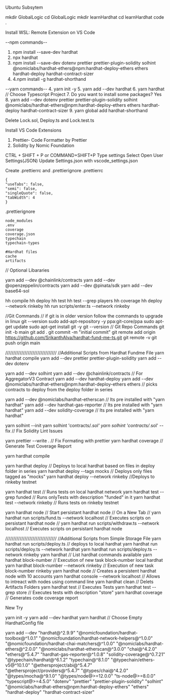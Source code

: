 Ubuntu Subsytem

mkdir GlobalLogic
cd GlobalLogic
mkdir learnHardhat
cd learnHardhat
code .

Install WSL: Remote Extension on VS Code

--npm commands--
1. npm install --save-dev hardhat
2. npx hardhat
3. npm install --save-dev dotenv prettier prettier-plugin-solidity solhint @nomiclabs/hardhat-ethers@npm:hardhat-deploy-ethers ethers hardhat-deploy hardhat-contract-sizer
4. 4.npm install -g hardhat-shorthand


--yarn commands--
4. yarn init -y
5. yarn add --dev hardhat
6. yarn hardhat // Choose Typescript Project
7. Do you want to install some packages? Yes
8. yarn add --dev dotenv prettier prettier-plugin-solidity solhint @nomiclabs/hardhat-ethers@npm:hardhat-deploy-ethers ethers hardhat-deploy hardhat-contract-sizer
9. yarn global add hardhat-shorthand

Delete Lock.sol, Deploy.ts and Lock.test.ts

Install VS Code Extensions

1. Prettier- Code Formatter by Prettier
2. Solidity by Nomic Foundation

CTRL + SHIFT + P or COMMAND+SHIFT+P
Type settings
Select Open User Settings(JSON)
Update Settings.json with vscode_settings.json

Create .prettierrc and .prettierignore
.prettierrc

```
{
"useTabs": false,
"semi": false,
"singleQuote": false,
"tabWidth": 4
}
```

.prettierignore

```
node_modules
.env
coverage
coverage.json
typechain
typechain-types

#Hardhat files
cache
artifacts
```

// Optional Libararies

yarn add --dev @chainlink/contracts
yarn add --dev @openzeppelin/contracts
yarn add --dev @pinata/sdk
yarn add --dev base64-sol

hh compile
hh deploy
hh test
hh test --grep players
hh coverage
hh deploy --network rinkeby
hh run scripts/enter.ts --network rinkeby

//Git Commands
// if git is in older version follow the commands to upgrade in linux
git --version
sudo add-apt-repository -y ppa:git-core/ppa
sudo apt-get update
sudo apt-get install git -y
git --version
// Git Repo Commands
git init -b main
git add .
git commit -m "initial commit"
git remote add origin https://github.com/SrikanthAlva/hardhat-fund-me-ts.git
git remote -v
git push origin main

////////////////////////////////
//Additional Scripts from Hardhat Fundme File
yarn hardhat compile
yarn add --dev prettier prettier-plugin-solidity
yarn add --dev dotenv

yarn add --dev solhint
yarn add --dev @chainlink/contracts // For AggregatorV3 Contract
yarn add --dev hardhat-deploy
yarn add --dev @nomiclabs/hardhat-ethers@npm:hardhat-deploy-ethers ethers // picks contracts to deploy from the deploy folder in series

yarn add --dev @nomiclabs/hardhat-etherscan // Its pre installed with "yarn hardhat"
yarn add --dev hardhat-gas-reporter // Its pre installed with "yarn hardhat"
yarn add --dev solidity-coverage // Its pre installed with "yarn hardhat"

yarn solhint --init
yarn solhint 'contracts/_.sol'
yarn solhint 'contracts/_.sol' --fix // Fix Solidity Lint Issues

yarn prettier --write . // Fix Formating with prettier
yarn hardhat coverage // Generate Test Coverage Report

yarn hardhat compile

yarn hardhat deploy // Deploys to local hardhat based on files in deploy folder in series
yarn hardhat deploy --tags mocks // Deploys only files tagged as "mocks"
yarn hardhat deploy --network rinkeby //Deploys to rinkeby testnet

yarn hardhat test // Runs tests on local hardhat network
yarn hardhat test --grep funded // Runs onlyTests with description "funded" in it
yarn hardhat test --network rinkeby // Runs tests on rinkeby testnet

yarn hardhat node // Start persistant hardhat node
// On a New Tab
// yarn hardhat run scripts/fund.ts --network localhost // Executes scripts on persistant hardhat node
// yarn hardhat run scripts/withdraw.ts --network localhost // Executes scripts on persistant hardhat node

////////////////////////////////
//Additional Scripts from Simple Storage File
yarn hardhat run scripts/deploy.ts // deploys to local hardhat
yarn hardhat run scripts/deploy.ts --network hardhat
yarn hardhat run scripts/deploy.ts --network rinkeby
yarn hardhat // List hardhat commands available
yarn hardhat block-number // Execution of new task block-number local hardhat
yarn hardhat block-number --network rinkeby // Execution of new task block-number rinkeby
yarn hardhat node // Creates a persistent hardhat node with 10 accounts
yarn hardhat console --network localhost // Allows to intreact with nodes using command line
yarn hardhat clean // Delets Artifacts Folders
yarn hardhat test // Executes Tests
yarn hardhat test --grep store // Executes tests with description "store"
yarn hardhat coverage // Generates code coverage report

New Try

yarn init -y
yarn add --dev hardhat
yarn hardhat // Choose Empty HardhatConfig file

yarn add --dev "hardhat@^2.9.9" "@nomicfoundation/hardhat-toolbox@^1.0.1" "@nomicfoundation/hardhat-network-helpers@^1.0.0" "@nomicfoundation/hardhat-chai-matchers@^1.0.0" "@nomiclabs/hardhat-ethers@^2.0.0" "@nomiclabs/hardhat-etherscan@^3.0.0" "chai@^4.2.0" "ethers@^5.4.7" "hardhat-gas-reporter@^1.0.8" "solidity-coverage@^0.7.21" "@typechain/hardhat@^6.1.2" "typechain@^8.1.0" "@typechain/ethers-v5@^10.1.0" "@ethersproject/abi@^5.4.7" "@ethersproject/providers@^5.4.7" "@types/chai@^4.2.0" "@types/mocha@^9.1.0" "@types/node@>=12.0.0" "ts-node@>=8.0.0" "typescript@>=4.5.0" "dotenv" "prettier" "prettier-plugin-solidity" "solhint" "@nomiclabs/hardhat-ethers@npm:hardhat-deploy-ethers" "ethers" "hardhat-deploy" "hardhat-contract-sizer"